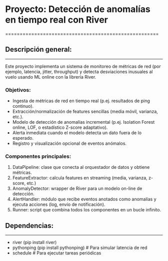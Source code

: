 # Proyecto: Detección de anomalías en tiempo real con River
=====================================================

## Descripción general:
--------------------
Este proyecto implementa un sistema de monitoreo de métricas de red (por ejemplo, latencia, jitter, throughput) y detecta desviaciones inusuales al vuelo usando ML online con la librería River.

### Objetivos:
- Ingesta de métricas de red en tiempo real (p.ej. resultados de ping continuo).
- Extracción/normalización de features sencillas (media móvil, varianza, etc.).
- Modelo de detección de anomalías incremental (p.ej. Isolation Forest online, LOF, o estadístico Z-score adaptativo).
- Alerta inmediata cuando el modelo detecta un dato fuera de lo esperado.
- Registro y visualización opcional de eventos anómalos.

### Componentes principales:
1. DataPipeline: clase que conecta al orquestador de datos y obtiene métricas.
2. FeatureExtractor: calcula features en streaming (media, varianza, z-score, etc.)
3. AnomalyDetector: wrapper de River para un modelo on-line de detección.
4. AlertHandler: módulo que recibe eventos anotados como anomalías y ejecuta acciones (log, envío de notificación).
5. Runner: script que combina todos los componentes en un bucle infinito.

## Dependencias:
-------------
- river (pip install river)
- pythonping (pip install pythonping)  # Para simular latencia de red
- schedule                  # Para ejecutar tareas periódicas


